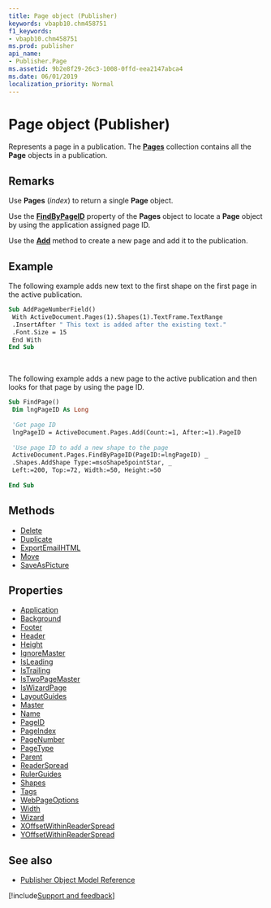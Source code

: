 ```yaml
---
title: Page object (Publisher)
keywords: vbapb10.chm458751
f1_keywords:
- vbapb10.chm458751
ms.prod: publisher
api_name:
- Publisher.Page
ms.assetid: 9b2e8f29-26c3-1008-0ffd-eea2147abca4
ms.date: 06/01/2019
localization_priority: Normal
---
```



# Page object (Publisher)

Represents a page in a publication. The **[Pages](Publisher.Pages.md)** collection contains all the **Page** objects in a publication.

## Remarks

Use **Pages** (_index_) to return a single **Page** object. 

Use the **[FindByPageID](Publisher.Pages.FindByPageID.md)** property of the **Pages** object to locate a **Page** object by using the application assigned page ID. 

Use the **[Add](Publisher.Pages.Add.md)** method to create a new page and add it to the publication. 

## Example

The following example adds new text to the first shape on the first page in the active publication.

```vb
Sub AddPageNumberField() 
 With ActiveDocument.Pages(1).Shapes(1).TextFrame.TextRange 
 .InsertAfter " This text is added after the existing text." 
 .Font.Size = 15 
 End With 
End Sub
```

<br/>

The following example adds a new page to the active publication and then looks for that page by using the page ID.

```vb
Sub FindPage() 
 Dim lngPageID As Long 
 
 'Get page ID 
 lngPageID = ActiveDocument.Pages.Add(Count:=1, After:=1).PageID 
 
 'Use page ID to add a new shape to the page 
 ActiveDocument.Pages.FindByPageID(PageID:=lngPageID) _ 
 .Shapes.AddShape Type:=msoShape5pointStar, _ 
 Left:=200, Top:=72, Width:=50, Height:=50 
 
End Sub
```


## Methods

- [Delete](Publisher.Page.Delete.md)
- [Duplicate](Publisher.Page.Duplicate.md)
- [ExportEmailHTML](Publisher.Page.ExportEmailHTML.md)
- [Move](Publisher.Page.Move.md)
- [SaveAsPicture](Publisher.Page.SaveAsPicture.md)

## Properties

- [Application](Publisher.Page.Application.md)
- [Background](Publisher.Page.Background.md)
- [Footer](Publisher.Page.Footer.md)
- [Header](Publisher.Page.Header.md)
- [Height](Publisher.Page.Height.md)
- [IgnoreMaster](Publisher.Page.IgnoreMaster.md)
- [IsLeading](Publisher.Page.IsLeading.md)
- [IsTrailing](Publisher.Page.IsTrailing.md)
- [IsTwoPageMaster](Publisher.Page.IsTwoPageMaster.md)
- [IsWizardPage](Publisher.Page.IsWizardPage.md)
- [LayoutGuides](Publisher.Page.LayoutGuides.md)
- [Master](Publisher.Page.Master.md)
- [Name](Publisher.Page.Name.md)
- [PageID](Publisher.Page.PageID.md)
- [PageIndex](Publisher.Page.PageIndex.md)
- [PageNumber](Publisher.Page.PageNumber.md)
- [PageType](Publisher.Page.PageType.md)
- [Parent](Publisher.Page.Parent.md)
- [ReaderSpread](Publisher.Page.ReaderSpread.md)
- [RulerGuides](Publisher.Page.RulerGuides.md)
- [Shapes](Publisher.Page.Shapes.md)
- [Tags](Publisher.Page.Tags.md)
- [WebPageOptions](Publisher.Page.WebPageOptions.md)
- [Width](Publisher.Page.Width.md)
- [Wizard](Publisher.Page.Wizard.md)
- [XOffsetWithinReaderSpread](Publisher.Page.XOffsetWithinReaderSpread.md)
- [YOffsetWithinReaderSpread](Publisher.Page.YOffsetWithinReaderSpread.md)

## See also

- [Publisher Object Model Reference](overview/publisher/object-model.md)



[!include[Support and feedback](~/includes/feedback-boilerplate.md)]